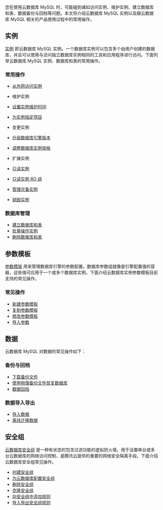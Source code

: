 您在使用云数据库 MySQL 时，可能碰到诸如访问实例、维护实例、建立数据库和表、数据备份与回档等问题。本文将介绍云数据库 MySQL 实例以及跟云数据库 MySQL 相关的产品使用过程中的常用操作。
## 实例
[实例](https://cloud.tencent.com/document/product/236/5147) 即云数据库 MySQL 实例。一个数据库实例可以包含多个由用户创建的数据库，并且可以使用与访问独立数据库实例相同的工具和应用程序进行访问。下面列举云数据库 MySQL 实例、数据库和表的常用操作。

### 常用操作
- [从外网访问实例](http://intl.cloud.tencent.com/document/product/236/9038)

- 维护实例
 - [设置实例维护时间](https://intl.cloud.tencent.com/document/product/236/10929)
 - [为实例指定项目](http://intl.cloud.tencent.com/document/product/236/8460)

- 变更实例
 - [升级数据库引擎版本](http://intl.cloud.tencent.com/document/product/236/8126)
 - [调整数据库实例规格](https://intl.cloud.tencent.com/document/product/236/19707)

- 扩展实例
 - [只读实例](http://intl.cloud.tencent.com/document/product/236/7270)
 - [只读实例 RO 组](https://intl.cloud.tencent.com/document/product/236/11361)
 - [管理灾备实例](https://intl.cloud.tencent.com/document/product/236/7272)

- [销毁实例](https://intl.cloud.tencent.com/document/product/236/31895)


### 数据库管理
- [建立数据库和表](http://intl.cloud.tencent.com/document/product/236/8465)
- [批量操作实例](https://intl.cloud.tencent.com/document/product/236/8466)
- [删除数据库和表](https://intl.cloud.tencent.com/document/product/236/31905)

## 参数模板
[参数模版](http://intl.cloud.tencent.com/document/product/236/8461) 用来管理数据库引擎的参数配置。数据库参数组就像是引擎配置值的容器，这些值可应用于一个或多个数据库实例。下面介绍云数据库实例参数模板目前支持的常见操作。

### 常见操作
- [新建参数模板](https://intl.cloud.tencent.com/document/product/236/31906#.E6.96.B0.E5.BB.BA.E5.8F.82.E6.95.B0.E6.A8.A1.E6.9D.BF)
- [复制参数模板](https://intl.cloud.tencent.com/document/product/236/31906#.E5.A4.8D.E5.88.B6.E5.8F.82.E6.95.B0.E6.A8.A1.E6.9D.BF)
- [修改参数模板](https://intl.cloud.tencent.com/document/product/236/31906#.E4.BF.AE.E6.94.B9.E5.8F.82.E6.95.B0)
- [导入参数](https://intl.cloud.tencent.com/document/product/236/31906#.E5.AF.BC.E5.85.A5.E5.8F.82.E6.95.B0)

## 数据
云数据库 MySQL 对数据的常见操作如下：

### 备份与回档

- [下载备份文件](http://intl.cloud.tencent.com/document/product/236/7274)
- [使用物理备份文件恢复数据库](https://intl.cloud.tencent.com/document/product/236/31910)
- [数据回档](http://intl.cloud.tencent.com/document/product/236/7276)

### 数据导入导出

- [导入数据](https://intl.cloud.tencent.com/document/product/236/8463)
- [离线迁移数据](https://intl.cloud.tencent.com/document/product/236/8464)

## 安全组
[云数据库安全组](https://intl.cloud.tencent.com/document/product/236/14470) 是一种有状态的包含过滤功能的虚拟防火墙，用于设置单台或多台云数据库的网络访问控制，是腾讯云提供的重要的网络安全隔离手段。下面介绍云数据库安全组常见操作。

- [创建安全组](https://intl.cloud.tencent.com/document/product/236/14470#.E5.88.9B.E5.BB.BA.E5.AE.89.E5.85.A8.E7.BB.84)
- [为云数据库配置安全组](https://intl.cloud.tencent.com/document/product/236/14470#.E4.B8.BA.E4.BA.91.E6.95.B0.E6.8D.AE.E5.BA.93.E9.85.8D.E7.BD.AE.E5.AE.89.E5.85.A8.E7.BB.84)
- [删除安全组](https://intl.cloud.tencent.com/document/product/236/14470#.E5.88.A0.E9.99.A4.E5.AE.89.E5.85.A8.E7.BB.84)
- [克隆安全组](https://intl.cloud.tencent.com/document/product/236/14470#.E5.85.8B.E9.9A.86.E5.AE.89.E5.85.A8.E7.BB.84)
- [向安全组中添加规则](https://intl.cloud.tencent.com/document/product/236/14470#.E5.90.91.E5.AE.89.E5.85.A8.E7.BB.84.E4.B8.AD.E6.B7.BB.E5.8A.A0.E8.A7.84.E5.88.99)
- [导入导出安全组规则](https://intl.cloud.tencent.com/document/product/236/14470#.E5.AF.BC.E5.85.A5.E5.AF.BC.E5.87.BA.E5.AE.89.E5.85.A8.E7.BB.84.E8.A7.84.E5.88.99)

